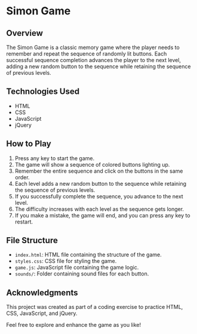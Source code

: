 # Simon Game

## Overview
The Simon Game is a classic memory game where the player needs to remember and repeat the sequence of randomly lit buttons. Each successful sequence completion advances the player to the next level, adding a new random button to the sequence while retaining the sequence of previous levels.

## Technologies Used
- HTML
- CSS
- JavaScript
- jQuery

## How to Play
1. Press any key to start the game.
2. The game will show a sequence of colored buttons lighting up.
3. Remember the entire sequence and click on the buttons in the same order.
4. Each level adds a new random button to the sequence while retaining the sequence of previous levels.
5. If you successfully complete the sequence, you advance to the next level.
6. The difficulty increases with each level as the sequence gets longer.
7. If you make a mistake, the game will end, and you can press any key to restart.

## File Structure
- `index.html`: HTML file containing the structure of the game.
- `styles.css`: CSS file for styling the game.
- `game.js`: JavaScript file containing the game logic.
- `sounds/`: Folder containing sound files for each button.

## Acknowledgments
This project was created as part of a coding exercise to practice HTML, CSS, JavaScript, and jQuery.

Feel free to explore and enhance the game as you like!
